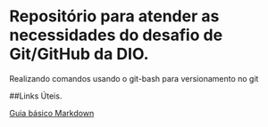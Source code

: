 # Repositório para atender as necessidades do desafio de Git/GitHub da DIO.
Realizando comandos usando o git-bash para versionamento no git

##Links Úteis.

[Guia básico Markdown](https://docs.pipz.com/central-de-ajuda/learning-center/guia-basico-de-markdown#open)
